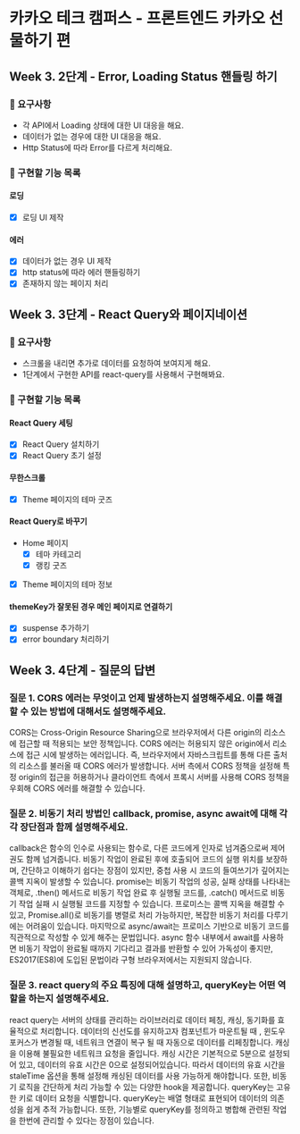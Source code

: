 # 카카오 테크 캠퍼스 - 프론트엔드 카카오 선물하기 편

## Week 3. 2단계 - Error, Loading Status 핸들링 하기

### 📝 요구사항

- 각 API에서 Loading 상태에 대한 UI 대응을 해요.
- 데이터가 없는 경우에 대한 UI 대응을 해요.
- Http Status에 따라 Error를 다르게 처리해요.

### 🚀 구현할 기능 목록

#### 로딩

- [x] 로딩 UI 제작

#### 에러

- [x] 데이터가 없는 경우 UI 제작
- [x] http status에 따라 에러 핸들링하기
- [x] 존재하지 않는 페이지 처리

## Week 3. 3단계 - React Query와 페이지네이션

### 📝 요구사항

- 스크롤을 내리면 추가로 데이터를 요청하여 보여지게 해요.
- 1단계에서 구현한 API를 react-query를 사용해서 구현해봐요.

### 🚀 구현할 기능 목록

#### React Query 세팅

- [x] React Query 설치하기
- [x] React Query 초기 설정

#### 무한스크롤

- [x] Theme 페이지의 테마 굿즈

#### React Query로 바꾸기

- Home 페이지
  - [x] 테마 카테고리
  - [x] 랭킹 굿즈
- [x] Theme 페이지의 테마 정보

#### themeKey가 잘못된 경우 메인 페이지로 연결하기

- [x] suspense 추가하기
- [x] error boundary 처리하기

## Week 3. 4단계 - 질문의 답변

### 질문 1. CORS 에러는 무엇이고 언제 발생하는지 설명해주세요. 이를 해결할 수 있는 방법에 대해서도 설명해주세요.

CORS는 Cross-Origin Resource Sharing으로 브라우저에서 다른 origin의 리소스에 접근할 때 적용되는 보안 정책입니다. CORS 에러는 허용되지 않은 origin에서 리소스에 접근 시에 발생하는 에러입니다. 즉, 브라우저에서 자바스크립트를 통해 다른 출처의 리소스를 불러올 때 CORS 에러가 발생합니다. 서버 측에서 CORS 정책을 설정해 특정 origin의 접근을 허용하거나 클라이언트 측에서 프록시 서버를 사용해 CORS 정책을 우회해 CORS 에러를 해결할 수 있습니다.

### 질문 2. 비동기 처리 방법인 callback, promise, async await에 대해 각각 장단점과 함께 설명해주세요.

callback은 함수의 인수로 사용되는 함수로, 다른 코드에게 인자로 넘겨줌으로써 제어권도 함께 넘겨줍니다. 비동기 작업이 완료된 후에 호출되어 코드의 실행 위치를 보장하며, 간단하고 이해하기 쉽다는 장점이 있지만, 중첩 사용 시 코드의 들여쓰기가 깊어지는 콜백 지옥이 발생할 수 있습니다. promise는 비동기 작업의 성공, 실패 상태를 나타내는 객체로, .then() 메서드로 비동기 작업 완료 후 실행될 코드를, .catch() 메서드로 비동기 작업 실패 시 실행될 코드를 지정할 수 있습니다. 프로미스는 콜백 지옥을 해결할 수 있고, Promise.all()로 비동기를 병렬로 처리 가능하지만, 복잡한 비동기 처리를 다루기에는 어려움이 있습니다. 마지막으로 async/await는 프로미스 기반으로 비동기 코드를 직관적으로 작성할 수 있게 해주는 문법입니다. async 함수 내부에서 await를 사용하면 비동기 작업이 완료될 때까지 기다리고 결과를 반환할 수 있어 가독성이 좋지만, ES2017(ES8)에 도입된 문법이라 구형 브라우저에서는 지원되지 않습니다.

### 질문 3. react query의 주요 특징에 대해 설명하고, queryKey는 어떤 역할을 하는지 설명해주세요.

react query는 서버의 상태를 관리하는 라이브러리로 데이터 페칭, 캐싱, 동기화를 효율적으로 처리합니다. 데이터의 신선도를 유지하고자 컴포넌트가 마운트될 때 , 윈도우 포커스가 변경될 때, 네트워크 연결이 복구 될 때 자동으로 데이터를 리페칭합니다. 캐싱을 이용해 불필요한 네트워크 요청을 줄입니다. 캐싱 시간은 기본적으로 5분으로 설정되어 있고, 데이터의 유효 시간은 0으로 설정되어있습니다. 따라서 데이터의 유효 시간을 staleTime 옵션을 통해 설정해 캐싱된 데이터를 사용 가능하게 해야합니다. 또한, 비동기 로직을 간단하게 처리 가능할 수 있는 다양한 hook을 제공합니다. queryKey는 고유한 키로 데이터 요청을 식별합니다. queryKey는 배열 형태로 표현되어 데이터의 의존성을 쉽게 추적 가능합니다. 또한, 기능별로 queryKey를 정의하고 병합해 관련된 작업을 한번에 관리할 수 있다는 장점이 있습니다.

